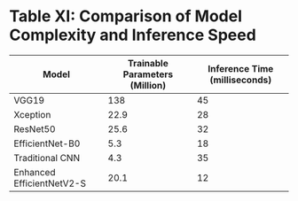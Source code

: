 # Table XI: Comparison of Model Complexity and Inference Speed

| Model | Trainable Parameters (Million) | Inference Time (milliseconds) |
|-------|---------------------------------|-------------------------------|
| VGG19 | 138 | 45 |
| Xception | 22.9 | 28 |
| ResNet50 | 25.6 | 32 |
| EfficientNet-B0 | 5.3 | 18 |
| Traditional CNN | 4.3 | 35 |
| Enhanced EfficientNetV2-S | 20.1 | 12 |
